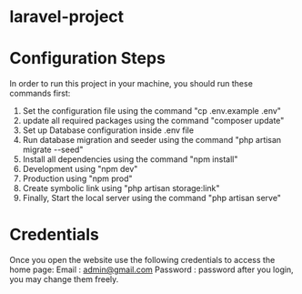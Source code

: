 # laravel-project

# Configuration Steps

In order to run this project in your machine, you should run these commands first:

1) Set the configuration file using the command "cp .env.example .env"
2) update all required packages using the command "composer update"
3) Set up Database configuration inside .env file
4) Run database migration and seeder using the command "php artisan migrate --seed"
5) Install all dependencies using the command "npm install"
6) Development using "npm dev"
7) Production using "npm prod"
8) Create symbolic link using "php artisan storage:link"
9) Finally, Start the local server using the command "php artisan serve"

# Credentials

Once you open the website use the following credentials to access the home page:
Email : admin@gmail.com
Password : password
after you login, you may change them freely.
